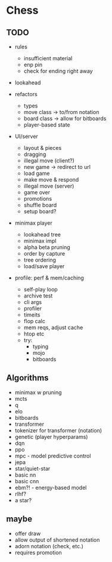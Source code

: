 # Chess

## TODO
- rules
  - insufficient material
  - enp pin
  - check for ending right away

- lookahead

- refactors
  - types
  - move class -> to/from notation
  - board class -> allow for bitboards
  - player-based state

- UI/server
  - layout & pieces
  - dragging
  - illegal move (client?)
  - new game -> redirect to url
  - load game
  - make move & respond
  - illegal move (server)
  - game over
  - promotions
  - shuffle board
  - setup board?

- minimax player
  - lookahead tree
  - minimax impl
  - alpha beta pruning
  - order by capture
  - tree ordering
  - load/save player

- profile: perf & mem/caching
  - self-play loop
  - archive test
  - cli args
  - profiler
  - timeits
  - flop calc
  - mem reqs, adjust cache
  - htop etc
  - try:
    - typing
    - mojo
    - bitboards


## Algorithms
- minimax w pruning
- mcts
- q
- elo
- bitboards
- transformer
- tokenizer for transformer (notation)
- genetic (player hyperparams)
- dqn
- ppo
- mpc - model predictive control
- jepa
- star/quiet-star
- basic nn
- basic cnn
- ebm?! - energy-based model
- rlhf?
- a star?


## maybe
- offer draw
- allow output of shortened notation
- adorn notation (check, etc.)
- requires promotion
